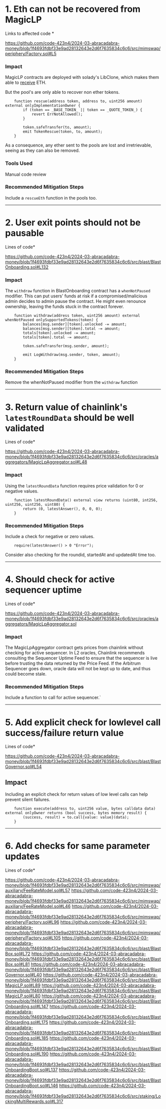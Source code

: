 # 1. Eth can not be recovered from MagicLP
Links to affected code *

https://github.com/code-423n4/2024-03-abracadabra-money/blob/1f4693fdbf33e9ad28132643e2d6f7635834c6c6/src/mimswap/periphery/Factory.sol#L5

### Impact

MagicLP contracts are deployed with solady's LibClone, which makes them able to [receive](https://github.com/Vectorized/solady/blob/9deb9ed36a27261a8745db5b7cd7f4cdc3b1cd4e/src/utils/LibClone.sol#L421C1-L426C116) ETH.

But the pool's are only able to recover non ether tokens.
```
    function rescue(address token, address to, uint256 amount) external onlyImplementationOwner {
        if (token == _BASE_TOKEN_ || token == _QUOTE_TOKEN_) {
            revert ErrNotAllowed();
        }

        token.safeTransfer(to, amount);
        emit TokenRescue(token, to, amount);
    }
```
As a consequence, any ether sent to the pools are lost and irretrievable, seeing as they can also be removed.

### Tools Used
Manual code review

### Recommended Mitigation Steps
Include a `rescueEth` function in the pools too.


***

# 2. User exit points should not be pausable

Lines of code* 

https://github.com/code-423n4/2024-03-abracadabra-money/blob/1f4693fdbf33e9ad28132643e2d6f7635834c6c6/src/blast/BlastOnboarding.sol#L132

### Impact

The `withdraw` function in BlastOnboarding contract has a `whenNotPaused` modifier. This can put users' funds at risk if a compromised/malicious admin decides to admin pause the contract. He might even renounce ownership, leaving the funds stuck in the contract forever.

```
    function withdraw(address token, uint256 amount) external whenNotPaused onlySupportedTokens(token) {
        balances[msg.sender][token].unlocked -= amount;
        balances[msg.sender][token].total -= amount;
        totals[token].unlocked -= amount;
        totals[token].total -= amount;

        token.safeTransfer(msg.sender, amount);

        emit LogWithdraw(msg.sender, token, amount);
    }
```

### Recommended Mitigation Steps
Remove the whenNotPaused modifier from the `withdraw` function

***

# 3. Return value of chainlink's `latestRoundData` should be well validated 

Lines of code* 

https://github.com/code-423n4/2024-03-abracadabra-money/blob/1f4693fdbf33e9ad28132643e2d6f7635834c6c6/src/oracles/aggregators/MagicLpAggregator.sol#L48

### Impact

Using the `latestRoundData` function requires price validation for 0 or negative values. 
```
    function latestRoundData() external view returns (uint80, int256, uint256, uint256, uint80) {
        return (0, latestAnswer(), 0, 0, 0);
    }
```

### Recommended Mitigation Steps
Include a check for negative or zero values.
```
    require(latestAnswer() > 0 "Error");
```
Consider also checking for the roundid, startedAt and updatedAt time too.
***

# 4. Should check for active sequencer uptime 

Lines of code* 

https://github.com/code-423n4/2024-03-abracadabra-money/blob/1f4693fdbf33e9ad28132643e2d6f7635834c6c6/src/oracles/aggregators/MagicLpAggregator.sol

### Impact
The MagicLpAggregator contract gets prices from chainlink without checking for active sequencer. In L2 oracles, Chainlink recommends consulting the Sequencer Uptime Feed to ensure that the sequencer is live before trusting the data returned by the Price Feed. If the Arbitrum Sequencer goes down, oracle data will not be kept up to date, and thus could become stale.

### Recommended Mitigation Steps
Include a function to call for active sequencer.`

***

# 5. Add explicit check for lowlevel call success/failure return value 

Lines of code* 

https://github.com/code-423n4/2024-03-abracadabra-money/blob/1f4693fdbf33e9ad28132643e2d6f7635834c6c6/src/blast/BlastGovernor.sol#L54

## Impact

Including an explicit check for return values of low level calls can help prevent silent failures.
```
    function execute(address to, uint256 value, bytes calldata data) external onlyOwner returns (bool success, bytes memory result) {
        (success, result) = to.call{value: value}(data);
    }
```

***

# 6. Add checks for same parameter updates

Lines of code* 

https://github.com/code-423n4/2024-03-abracadabra-money/blob/1f4693fdbf33e9ad28132643e2d6f7635834c6c6/src/mimswap/auxiliary/FeeRateModel.sol#L57
https://github.com/code-423n4/2024-03-abracadabra-money/blob/1f4693fdbf33e9ad28132643e2d6f7635834c6c6/src/mimswap/auxiliary/FeeRateModel.sol#L46
https://github.com/code-423n4/2024-03-abracadabra-money/blob/1f4693fdbf33e9ad28132643e2d6f7635834c6c6/src/mimswap/periphery/Factory.sol#L96
https://github.com/code-423n4/2024-03-abracadabra-money/blob/1f4693fdbf33e9ad28132643e2d6f7635834c6c6/src/mimswap/periphery/Factory.sol#L105
https://github.com/code-423n4/2024-03-abracadabra-money/blob/1f4693fdbf33e9ad28132643e2d6f7635834c6c6/src/blast/BlastBox.sol#L72
https://github.com/code-423n4/2024-03-abracadabra-money/blob/1f4693fdbf33e9ad28132643e2d6f7635834c6c6/src/blast/BlastBox.sol#L81
https://github.com/code-423n4/2024-03-abracadabra-money/blob/1f4693fdbf33e9ad28132643e2d6f7635834c6c6/src/blast/BlastGovernor.sol#L40
https://github.com/code-423n4/2024-03-abracadabra-money/blob/1f4693fdbf33e9ad28132643e2d6f7635834c6c6/src/blast/BlastMagicLP.sol#L89
https://github.com/code-423n4/2024-03-abracadabra-money/blob/1f4693fdbf33e9ad28132643e2d6f7635834c6c6/src/blast/BlastMagicLP.sol#L80
https://github.com/code-423n4/2024-03-abracadabra-money/blob/1f4693fdbf33e9ad28132643e2d6f7635834c6c6/src/blast/BlastOnboarding.sol#L147
https://github.com/code-423n4/2024-03-abracadabra-money/blob/1f4693fdbf33e9ad28132643e2d6f7635834c6c6/src/blast/BlastOnboarding.sol#L175
https://github.com/code-423n4/2024-03-abracadabra-money/blob/1f4693fdbf33e9ad28132643e2d6f7635834c6c6/src/blast/BlastOnboarding.sol#L185
https://github.com/code-423n4/2024-03-abracadabra-money/blob/1f4693fdbf33e9ad28132643e2d6f7635834c6c6/src/blast/BlastOnboarding.sol#L190
https://github.com/code-423n4/2024-03-abracadabra-money/blob/1f4693fdbf33e9ad28132643e2d6f7635834c6c6/src/blast/BlastOnboardingBoot.sol#L137
https://github.com/code-423n4/2024-03-abracadabra-money/blob/1f4693fdbf33e9ad28132643e2d6f7635834c6c6/src/blast/BlastOnboardingBoot.sol#L146
https://github.com/code-423n4/2024-03-abracadabra-money/blob/1f4693fdbf33e9ad28132643e2d6f7635834c6c6/src/staking/LockingMultiRewards.sol#L317

